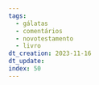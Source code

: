 ```yaml
---
tags:
  - gálatas
  - comentários
  - novotestamento
  - livro
dt_creation: 2023-11-16
dt_update: 
index: 50
---
```

